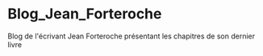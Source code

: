 # Blog_Jean_Forteroche
Blog de l'écrivant Jean Forteroche présentant les chapitres de son dernier livre
